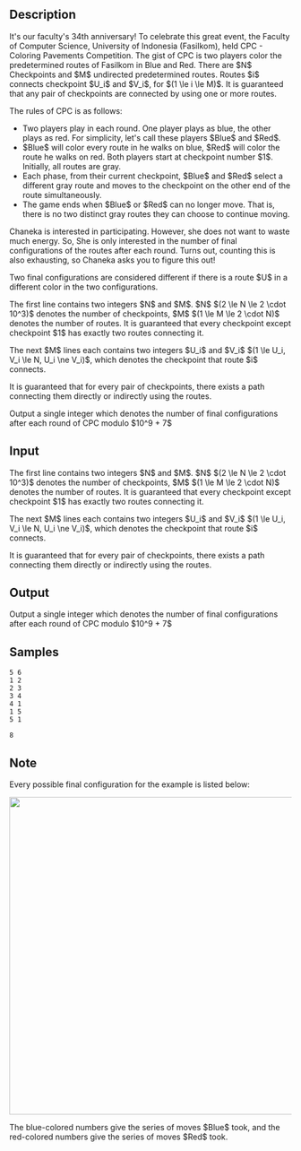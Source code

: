 ## Description

<div><p>It's our faculty's 34th anniversary! To celebrate this great event, the Faculty of Computer Science, University of Indonesia (Fasilkom), held CPC - Coloring Pavements Competition. The gist of CPC is two players color the predetermined routes of Fasilkom in Blue and Red. There are $N$ Checkpoints and $M$ undirected predetermined routes. Routes $i$ connects checkpoint $U_i$ and $V_i$, for $(1 \le i \le M)$. It is guaranteed that any pair of checkpoints are connected by using one or more routes.</p><p>The rules of CPC is as follows: </p><ul> <li> Two players play in each round. One player plays as blue, the other plays as red. For simplicity, let's call these players $Blue$ and $Red$. </li><li> $Blue$ will color every route in he walks on blue, $Red$ will color the route he walks on red. Both players start at checkpoint number $1$. Initially, all routes are gray. </li><li> Each phase, from their current checkpoint, $Blue$ and $Red$ select a <span class="tex-font-style-bf">different</span> gray route and moves to the checkpoint on the other end of the route simultaneously. </li><li> The game ends when $Blue$ or $Red$ can no longer move. That is, there is no two distinct gray routes they can choose to continue moving. </li></ul><p>Chaneka is interested in participating. However, she does not want to waste much energy. So, She is only interested in the number of final configurations of the routes after each round. Turns out, counting this is also exhausting, so Chaneka asks you to figure this out!</p><p>Two final configurations are considered different if there is a route $U$ in a different color in the two configurations.</p></div><div class="input-specification"><p>The first line contains two integers $N$ and $M$. $N$ $(2 \le N \le 2 \cdot 10^3)$ denotes the number of checkpoints, $M$ $(1 \le M \le 2 \cdot N)$ denotes the number of routes. It is guaranteed that every checkpoint except checkpoint $1$ has exactly two routes connecting it.</p><p>The next $M$ lines each contains two integers $U_i$ and $V_i$ $(1 \le U_i, V_i \le N, U_i \ne V_i)$, which denotes the checkpoint that route $i$ connects.</p><p>It is guaranteed that for every pair of checkpoints, there exists a path connecting them directly or indirectly using the routes. </p></div><div class="output-specification"><p>Output a single integer which denotes the number of final configurations after each round of CPC modulo $10^9 + 7$</p></div>

## Input

<p>The first line contains two integers $N$ and $M$. $N$ $(2 \le N \le 2 \cdot 10^3)$ denotes the number of checkpoints, $M$ $(1 \le M \le 2 \cdot N)$ denotes the number of routes. It is guaranteed that every checkpoint except checkpoint $1$ has exactly two routes connecting it.</p><p>The next $M$ lines each contains two integers $U_i$ and $V_i$ $(1 \le U_i, V_i \le N, U_i \ne V_i)$, which denotes the checkpoint that route $i$ connects.</p><p>It is guaranteed that for every pair of checkpoints, there exists a path connecting them directly or indirectly using the routes. </p>

## Output

<p>Output a single integer which denotes the number of final configurations after each round of CPC modulo $10^9 + 7$</p>

## Samples

```input1
5 6
1 2
2 3
3 4
4 1
1 5
5 1
```

```output1
8
```




## Note

<p>Every possible final configuration for the example is listed below:</p><center> <img class="tex-graphics" height="567px" src="./31525/file/LWuK0ZtC.png" style="max-width: 100.0%;max-height: 100.0%;" width="567px"> </center><p>The blue-colored numbers give the series of moves $Blue$ took, and the red-colored numbers give the series of moves $Red$ took.</p>
